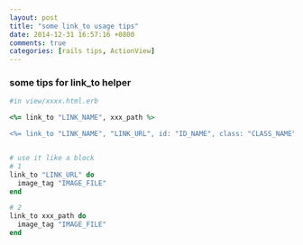 ```yaml
---
layout: post
title: "some link_to usage tips"
date: 2014-12-31 16:57:16 +0800
comments: true
categories: [rails tips, ActionView]
---
```


### some tips for link_to helper

``` ruby
#in view/xxxx.html.erb

<%= link_to "LINK_NAME", xxx_path %>

<%= link_to "LINK_NAME", "LINK_URL", id: "ID_NAME", class: "CLASS_NAME" %>


# use it like a block
# 1
link_to "LINK_URL" do 
  image_tag "IMAGE_FILE"
end

# 2
link_to xxx_path do 
  image_tag "IMAGE_FILE"
end

```


